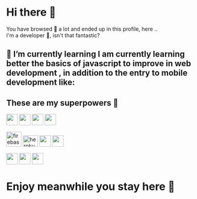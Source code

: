 

Hi there 🦄
===========

You have browsed 🚀 a lot and ended up in this profile, here ..  
I'm a developer 🌷, isn't that fantastic?

🌺 I’m currently learning I am currently learning better the basics of javascript to improve in web development , in addition to the entry to mobile development like:
----------------------------------------------------------------------------------------------------------------------------------------------------------------------

These are my superpowers 🦄
---------------------------
<p>
  
<img height="30" src="https://cdn.svgporn.com/logos/javascript.svg">
<img height="30" src="https://cdn.svgporn.com/logos/react.svg">
<img height="30" src="https://cdn.svgporn.com/logos/nextjs.svg">
<img height="30" src="https://cdn.svgporn.com/logos/nodejs.svg">

<p/>
<p>

<img src="https://www.vectorlogo.zone/logos/firebase/firebase-icon.svg" alt="firebase"  height="40"/>
<img src="https://www.vectorlogo.zone/logos/heroku/heroku-icon.svg" alt="heroku" width="40" height="30"/>
<img height="30" src="https://cdn.svgporn.com/logos/npm.svg">
<img height="30" src="https://cdn.svgporn.com/logos/mongodb.svg">
<p/>

<p>

<img height="30" src="https://cdn.svgporn.com/logos/sass.svg">
<img height="30" src="https://cdn.svgporn.com/logos/uikit.svg">
<img height="30" src="https://raw.githubusercontent.com/gilbarbara/logos/804dc257b59e144eaca5bc6ffd16949752c6f789/logos/bulma.svg">
</p>


 



Enjoy meanwhile you stay here 🌺
================================
<!--
**Ydannel/Ydannel** is a ✨ _special_ ✨ repository because its `README.md` (this file) appears on your GitHub profile.

Here are some ideas to get you started:

- 🔭 I’m currently working on ...
- 🌱 I’m currently learning ...
- 👯 I’m looking to collaborate on ...
- 🤔 I’m looking for help with ...
- 💬 Ask me about ...
- 📫 How to reach me: ...
- 😄 Pronouns: ...
- ⚡ Fun fact: ...
-->
